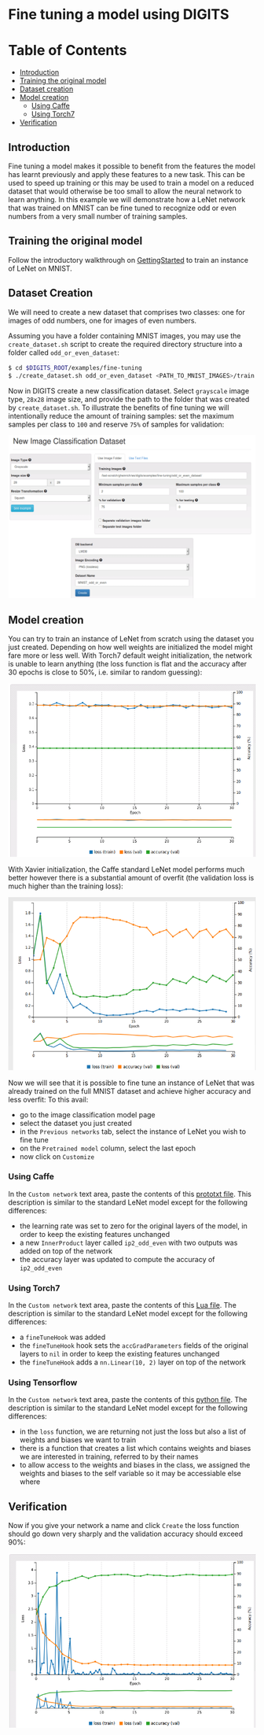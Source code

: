 # Fine tuning a model using DIGITS

Table of Contents
=================
* [Introduction](#introduction)
* [Training the original model](#training-the-original-model)
* [Dataset creation](#dataset-creation)
* [Model creation](#model-creation)
    * [Using Caffe](#using-caffe)
    * [Using Torch7](#using-torch7)
* [Verification](#verification)

## Introduction

Fine tuning a model makes it possible to benefit from the features the model has learnt previously and apply these features to a new task.
This can be used to speed up training or this may be used to train a model on a reduced dataset that would otherwise be too small to allow the neural network to learn anything.
In this example we will demonstrate how a LeNet network that was trained on MNIST can be fine tuned to recognize odd or even numbers from a very small number of training samples.

## Training the original model

Follow the introductory walkthrough on [GettingStarted](../../docs/GettingStarted.md) to train an instance of LeNet on MNIST.

## Dataset Creation

We will need to create a new dataset that comprises two classes: one for images of odd numbers, one for images of even numbers.

Assuming you have a folder containing MNIST images, you may use the `create_dataset.sh` script to create the required directory structure into a folder called `odd_or_even_dataset`:
```sh
$ cd $DIGITS_ROOT/examples/fine-tuning
$ ./create_dataset.sh odd_or_even_dataset <PATH_TO_MNIST_IMAGES>/train
```

Now in DIGITS create a new classification dataset. Select `grayscale` image type, `28x28` image size, and provide the path to the folder that was created by `create_dataset.sh`.
To illustrate the benefits of fine tuning we will intentionally reduce the amount of training samples: set the maximum samples per class to `100` and reserve `75%` of samples for validation:

![Create Dataset](create-dataset.png)

## Model creation

You can try to train an instance of LeNet from scratch using the dataset you just created. Depending on how well weights are initialized the model might fare
more or less well. With Torch7 default weight initialization, the network is unable to learn anything (the loss function is flat and the accuracy after 30 epochs is close to 50%, i.e. similar to random guessing):

![Loss Function From scratch](loss-function-from-scratch.png)

With Xavier initialization, the Caffe standard LeNet model performs much better however there is a substantial amount of overfit (the validation loss is much higher than the training loss):

![Loss Function From Scratch - Caffe](lenet-from-scratch-caffe.png)

Now we will see that it is possible to fine tune an instance of LeNet that was already trained on the full MNIST dataset and achieve higher accuracy and less overfit:
To this avail:
- go to the image classification model page
- select the dataset you just created
- in the `Previous networks` tab, select the instance of LeNet you wish to fine tune
- on the `Pretrained model` column, select the last epoch
- now click on `Customize`

### Using Caffe

In the `Custom network` text area, paste the contents of this [prototxt file](lenet-fine-tune.prototxt).
This description is similar to the standard LeNet model except for the following differences:
- the learning rate was set to zero for the original layers of the model, in order to keep the existing features unchanged
- a new `InnerProduct` layer called `ip2_odd_even` with two outputs was added on top of the network
- the accuracy layer was updated to compute the accuracy of `ip2_odd_even`

### Using Torch7

In the `Custom network` text area, paste the contents of this [Lua file](lenet-fine-tune.lua).
The description is similar to the standard LeNet model except for the following differences:
- a `fineTuneHook` was added
- the `fineTuneHook` hook sets the `accGradParameters` fields of the original layers to `nil` in order to keep the existing features unchanged
- the `fineTuneHook` adds a `nn.Linear(10, 2)` layer on top of the network

### Using Tensorflow

In the `Custom network` text area, paste the contents of this [python file](lenet-fine-tune-tf.py).
The description is similar to the standard LeNet model except for the following differences:
- in the `loss` function, we are returning not just the loss but also a list of weights and biases we want to train
- there is a function that creates a list which contains weights and biases we are interested in training, referred to by their names
- to allow access to the weights and biases in the class, we assigned the weights and biases to the self variable so it may be accessiable else where

## Verification

Now if you give your network a name and click `Create` the loss function should go down very sharply and the validation accuracy should exceed 90%:

![Finetuned loss](loss-finetuned.png)

